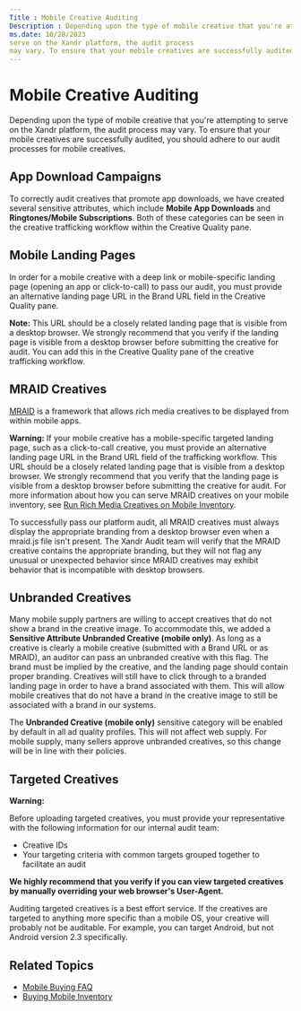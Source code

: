 ```yaml
---
Title : Mobile Creative Auditing
Description : Depending upon the type of mobile creative that you're attempting to
ms.date: 10/28/2023
serve on the Xandr platform, the audit process
may vary. To ensure that your mobile creatives are successfully audited,
---
```



# Mobile Creative Auditing



Depending upon the type of mobile creative that you're attempting to
serve on the Xandr platform, the audit process
may vary. To ensure that your mobile creatives are successfully audited,
you should adhere to our audit processes for mobile creatives.

>

## App Download Campaigns

To correctly audit creatives that promote app downloads, we have created
several sensitive attributes, which include **Mobile App Downloads** and
**Ringtones/Mobile Subscriptions**. Both of these categories can be seen
in the creative trafficking workflow within the
Creative Quality pane.



>

## Mobile Landing Pages


In order for a mobile creative with a deep link or mobile-specific
landing page (opening an app or click-to-call) to pass our audit, you
must provide an alternative landing page URL in the
Brand URL field in the
Creative Quality pane.



<b>Note:</b> This URL should be a closely
related landing page that is visible from a desktop browser. We strongly
recommend that you verify if the landing page is visible from a desktop
browser before submitting the creative for audit. You can add this in
the Creative Quality pane of the
creative trafficking workflow.







>

## MRAID Creatives


<a
href="https://www.iab.com/guidelines/mobile-rich-media-ad-interface-definitions-mraid"
class="xref" target="_blank">MRAID</a> is a framework that allows rich
media creatives to be displayed from within mobile apps.



<b>Warning:</b> If your mobile creative has a
mobile-specific targeted landing page, such as a click-to-call creative,
you must provide an alternative landing page URL in the
Brand URL field of the trafficking
workflow. This URL should be a closely related landing page that is
visible from a desktop browser. We strongly recommend that you verify
that the landing page is visible from a desktop browser before
submitting the creative for audit. For more information about how you
can serve MRAID creatives on your mobile inventory, see
<a href="run-rich-media-creatives-on-mobile-inventory.md"
class="xref">Run Rich Media Creatives on Mobile Inventory</a>.





To successfully pass our platform audit, all MRAID creatives must always
display the appropriate branding from a desktop browser even when a
mraid.js file isn't present. The Xandr Audit
team will verify that the MRAID creative contains the appropriate
branding, but they will not flag any unusual or unexpected behavior
since MRAID creatives may exhibit behavior that is incompatible with
desktop browsers.



>

## Unbranded Creatives

Many mobile supply partners are willing to accept creatives that do not
show a brand in the creative image. To accommodate this, we added a
**Sensitive Attribute Unbranded Creative (mobile only)**. As long as a
creative is clearly a mobile creative (submitted with a Brand URL or as
MRAID), an auditor can pass an unbranded creative with this flag. The
brand must be implied by the creative, and the landing page should
contain proper branding. Creatives will still have to click through to a
branded landing page in order to have a brand associated with them. This
will allow mobile creatives that do not have a brand in the creative
image to still be associated with a brand in our systems.

The **Unbranded Creative (mobile only)** sensitive category will be
enabled by default in all ad quality profiles. This will not affect web
supply. For mobile supply, many sellers approve unbranded creatives, so
this change will be in line with their policies.



>

## Targeted Creatives



<b>Warning:</b>


Before uploading targeted creatives, you must provide your
representative with the following information for our internal audit
team:

- Creative IDs
- Your targeting criteria with common targets grouped together to
  facilitate an audit



**We highly recommend that you verify if you can view targeted creatives
by manually overriding your web browser's User-Agent.**



Auditing targeted creatives is a best effort service. If the creatives
are targeted to anything more specific than a mobile OS, your creative
will probably not be auditable. For example, you can target Android, but
not Android version 2.3 specifically.



>

## Related Topics

- <a href="mobile-buying-faq.md" class="xref">Mobile Buying FAQ</a>
- <a href="buying-mobile-inventory.md" class="xref">Buying Mobile
  Inventory</a>







